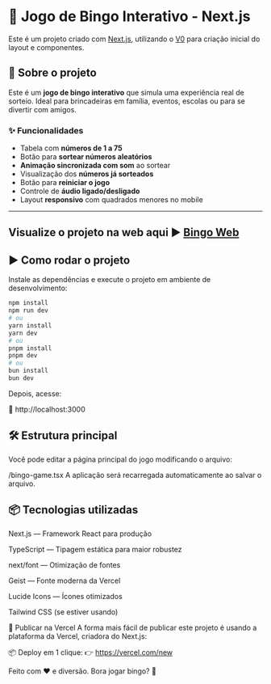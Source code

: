 # 🎱 Jogo de Bingo Interativo - Next.js

Este é um projeto criado com [Next.js](https://nextjs.org), utilizando o [V0](https://v0.dev/) para criação inicial do layout e componentes.

## 🧩 Sobre o projeto

Este é um **jogo de bingo interativo** que simula uma experiência real de sorteio. Ideal para brincadeiras em família, eventos, escolas ou para se divertir com amigos.

### ✨ Funcionalidades

- Tabela com **números de 1 a 75**
- Botão para **sortear números aleatórios**
- **Animação sincronizada com som** ao sortear
- Visualização dos **números já sorteados**
- Botão para **reiniciar o jogo**
- Controle de **áudio ligado/desligado**
- Layout **responsivo** com quadrados menores no mobile

---

## Visualize o projeto na web aqui ▶️ [Bingo Web](https://sorteador-bingo-web.vercel.app)

## ▶️ Como rodar o projeto

Instale as dependências e execute o projeto em ambiente de desenvolvimento:

```bash
npm install
npm run dev
# ou
yarn install
yarn dev
# ou
pnpm install
pnpm dev
# ou
bun install
bun dev
```

Depois, acesse:

📍 http://localhost:3000

##  🛠️ Estrutura principal
Você pode editar a página principal do jogo modificando o arquivo:

/bingo-game.tsx
A aplicação será recarregada automaticamente ao salvar o arquivo.

## 📦 Tecnologias utilizadas
Next.js — Framework React para produção

TypeScript — Tipagem estática para maior robustez

next/font — Otimização de fontes

Geist — Fonte moderna da Vercel

Lucide Icons — Ícones otimizados

Tailwind CSS (se estiver usando)

🚀 Publicar na Vercel
A forma mais fácil de publicar este projeto é usando a plataforma da Vercel, criadora do Next.js:

📦 Deploy em 1 clique:
👉 https://vercel.com/new


Feito com ❤️ e diversão. Bora jogar bingo? 🎉
